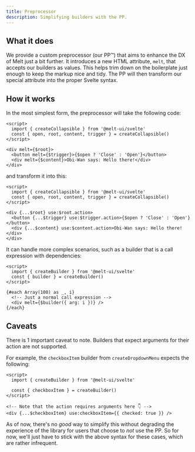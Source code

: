 ```yaml
---
title: Preprocessor
description: Simplifying builders with the PP.
---
```


## What it does

We provide a custom preprocessor (our PP™) that aims to enhance the DX of Melt just a bit further.
It introduces a new HTML attribute, `melt`, that accepts our builders as values. This helps trim
down on the boilerplate just enough to keep the markup nice and tidy. The PP will then transform our
special attribute into the proper Svelte syntax.

## How it works

In the most simplest form, the preprocessor will take the following code:

```svelte
<script>
  import { createCollapsible } from '@melt-ui/svelte'
  const { open, root, content, trigger } = createCollapsible()
</script>

<div melt={$root}>
  <button melt={$trigger}>{$open ? 'Close' : 'Open'}</button>
  <div melt={$content}>Obi-Wan says: Hello there!</div>
</div>
```

and transform it into this:

```svelte
<script>
  import { createCollapsible } from '@melt-ui/svelte'
  const { open, root, content, trigger } = createCollapsible()
</script>

<div {...$root} use:$root.action>
  <button {...$trigger} use:$trigger.action>{$open ? 'Close' : 'Open'}</button>
  <div {...$content} use:$content.action>Obi-Wan says: Hello there!</div>
</div>
```

It can handle more complex scenarios, such as a builder that is a call expression with dependencies:

```svelte
<script>
  import { createBuilder } from '@melt-ui/svelte'
  const { builder } = createBuilder()
</script>

{#each Array(100) as _, i}
  <!-- Just a normal call expression -->
  <div melt={$builder({ arg: i })} />
{/each}
```

## Caveats

There is 1 important caveat to note. Builders that expect arguments for their action are not
supported.

For example, the `checkboxItem` builder from `createDropdownMenu` expects the following:

```svelte
<script>
  import { createBuilder } from '@melt-ui/svelte'

  const { checkboxItem } = createBuilder()
</script>

<!-- Note that the action requires arguments here 👇 -->
<div {...$checkboxItem} use:checkboxItem={{ checked: true }} />
```

As of now, there's no _good_ way to simplify this without degrading the experience of the library
for users that choose to _not_ use the PP. So for now, we'll just have to stick with the above
syntax for these cases, which are rather infrequent.
